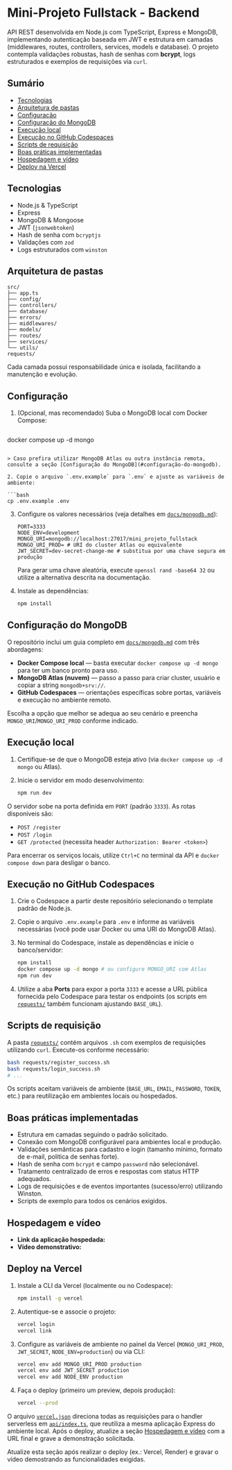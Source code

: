 # Mini-Projeto Fullstack - Backend

API REST desenvolvida em Node.js com TypeScript, Express e MongoDB, implementando autenticação baseada em JWT e estrutura em camadas (middlewares, routes, controllers, services, models e database). O projeto contempla validações robustas, hash de senhas com **bcrypt**, logs estruturados e exemplos de requisições via `curl`.

## Sumário

- [Tecnologias](#tecnologias)
- [Arquitetura de pastas](#arquitetura-de-pastas)
- [Configuração](#configuração)
- [Configuração do MongoDB](#configuração-do-mongodb)
- [Execução local](#execução-local)
- [Execução no GitHub Codespaces](#execução-no-github-codespaces)
- [Scripts de requisição](#scripts-de-requisição)
- [Boas práticas implementadas](#boas-práticas-implementadas)
- [Hospedagem e vídeo](#hospedagem-e-vídeo)
- [Deploy na Vercel](#deploy-na-vercel)

## Tecnologias

- Node.js & TypeScript
- Express
- MongoDB & Mongoose
- JWT (`jsonwebtoken`)
- Hash de senha com `bcryptjs`
- Validações com `zod`
- Logs estruturados com `winston`

## Arquitetura de pastas

```
src/
├── app.ts
├── config/
├── controllers/
├── database/
├── errors/
├── middlewares/
├── models/
├── routes/
├── services/
└── utils/
requests/
```

Cada camada possui responsabilidade única e isolada, facilitando a manutenção e evolução.

## Configuração

1. (Opcional, mas recomendado) Suba o MongoDB local com Docker Compose:

   ```bash
docker compose up -d mongo
   ```

   > Caso prefira utilizar MongoDB Atlas ou outra instância remota, consulte a seção [Configuração do MongoDB](#configuração-do-mongodb).

2. Copie o arquivo `.env.example` para `.env` e ajuste as variáveis de ambiente:

   ```bash
   cp .env.example .env
   ```

3. Configure os valores necessários (veja detalhes em [`docs/mongodb.md`](docs/mongodb.md)):

   ```env
   PORT=3333
   NODE_ENV=development
   MONGO_URI=mongodb://localhost:27017/mini_projeto_fullstack
   MONGO_URI_PROD= # URI do cluster Atlas ou equivalente
   JWT_SECRET=dev-secret-change-me # substitua por uma chave segura em produção
   ```

   Para gerar uma chave aleatória, execute `openssl rand -base64 32` ou utilize a alternativa descrita na documentação.

4. Instale as dependências:

   ```bash
   npm install
   ```

## Configuração do MongoDB

O repositório inclui um guia completo em [`docs/mongodb.md`](docs/mongodb.md) com três abordagens:

- **Docker Compose local** — basta executar `docker compose up -d mongo` para ter um banco pronto para uso.
- **MongoDB Atlas (nuvem)** — passo a passo para criar cluster, usuário e copiar a string `mongodb+srv://`.
- **GitHub Codespaces** — orientações específicas sobre portas, variáveis e execução no ambiente remoto.

Escolha a opção que melhor se adequa ao seu cenário e preencha `MONGO_URI`/`MONGO_URI_PROD` conforme indicado.

## Execução local

1. Certifique-se de que o MongoDB esteja ativo (via `docker compose up -d mongo` ou Atlas).
2. Inicie o servidor em modo desenvolvimento:

   ```bash
   npm run dev
   ```

O servidor sobe na porta definida em `PORT` (padrão `3333`). As rotas disponíveis são:

- `POST /register`
- `POST /login`
- `GET /protected` (necessita header `Authorization: Bearer <token>`)

Para encerrar os serviços locais, utilize `Ctrl+C` no terminal da API e `docker compose down` para desligar o banco.

## Execução no GitHub Codespaces

1. Crie o Codespace a partir deste repositório selecionando o template padrão de Node.js.
2. Copie o arquivo `.env.example` para `.env` e informe as variáveis necessárias (você pode usar Docker ou uma URI do MongoDB Atlas).
3. No terminal do Codespace, instale as dependências e inicie o banco/servidor:

   ```bash
   npm install
   docker compose up -d mongo # ou configure MONGO_URI com Atlas
   npm run dev
   ```

4. Utilize a aba **Ports** para expor a porta `3333` e acesse a URL pública fornecida pelo Codespace para testar os endpoints (os scripts em [`requests/`](requests/) também funcionam ajustando `BASE_URL`).

## Scripts de requisição

A pasta [`requests/`](requests/) contém arquivos `.sh` com exemplos de requisições utilizando `curl`. Execute-os conforme necessário:

```bash
bash requests/register_success.sh
bash requests/login_success.sh
# ...
```

Os scripts aceitam variáveis de ambiente (`BASE_URL`, `EMAIL`, `PASSWORD`, `TOKEN`, etc.) para reutilização em ambientes locais ou hospedados.

## Boas práticas implementadas

- Estrutura em camadas seguindo o padrão solicitado.
- Conexão com MongoDB configurável para ambientes local e produção.
- Validações semânticas para cadastro e login (tamanho mínimo, formato de e-mail, política de senhas forte).
- Hash de senha com `bcrypt` e campo `password` não selecionável.
- Tratamento centralizado de erros e respostas com status HTTP adequados.
- Logs de requisições e de eventos importantes (sucesso/erro) utilizando Winston.
- Scripts de exemplo para todos os cenários exigidos.

## Hospedagem e vídeo

- **Link da aplicação hospedada:** <!-- Adicione aqui o link após publicar -->
- **Vídeo demonstrativo:** <!-- Adicione aqui o link do vídeo (até 2 minutos) -->

## Deploy na Vercel

1. Instale a CLI da Vercel (localmente ou no Codespace):

   ```bash
   npm install -g vercel
   ```

2. Autentique-se e associe o projeto:

   ```bash
   vercel login
   vercel link
   ```

3. Configure as variáveis de ambiente no painel da Vercel (`MONGO_URI_PROD`, `JWT_SECRET`, `NODE_ENV=production`) ou via CLI:

   ```bash
   vercel env add MONGO_URI_PROD production
   vercel env add JWT_SECRET production
   vercel env add NODE_ENV production
   ```

4. Faça o deploy (primeiro um preview, depois produção):

   ```bash
   vercel --prod
   ```

O arquivo [`vercel.json`](vercel.json) direciona todas as requisições para o handler serverless em [`api/index.ts`](api/index.ts), que reutiliza a mesma aplicação Express do ambiente local. Após o deploy, atualize a seção [Hospedagem e vídeo](#hospedagem-e-vídeo) com a URL final e grave a demonstração solicitada.

Atualize esta seção após realizar o deploy (ex.: Vercel, Render) e gravar o vídeo demostrando as funcionalidades exigidas.
